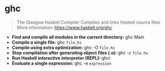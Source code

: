 # ghc
> The Glasgow Haskell Compiler
> Compiles and links Haskell source files
> More information: <https://www.haskell.org/ghc>
- **Find and compile all modules in the current directory:**
ghc Main
- **Compile a single file:**
ghc `file.hs`
- **Compile using extra optimization:**
ghc -O `file.hs`
- **Stop compilation after generating object files (.o):**
ghc -c `file.hs`
- **Run Haskell interactive interpreter (REPL):**
ghci
- **Evaluate a single expression:**
ghc -e `expression`
